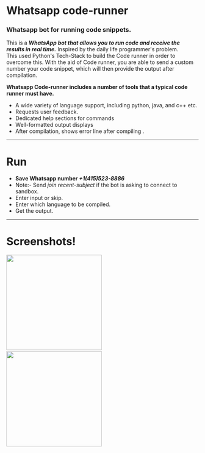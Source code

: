 # Whatsapp code-runner


### Whatsapp bot for running code snippets.

This is a ***WhatsApp bot that allows you to run code and receive the results in real time.***
Inspired by the daily life programmer's problem.<br/>
This used Python's Tech-Stack to build the Code runner in order to overcome this.
With the aid of Code runner, you are able to send a custom number your code snippet, which will then provide the output after compilation.

**Whatsapp Code-runner includes a number of tools that a typical code runner must have.** <br/>
- A wide variety of language support, including python, java, and c++ etc.
- Requests user feedback.
- Dedicated help sections for commands
- Well-formatted output displays
- After compilation, shows error line after compiling .


****

# Run
- **Save Whatsapp number _+1(415)523-8886_**
- Note:- Send *join recent-subject* if the bot is asking to connect to sandbox.
- Enter input or skip.
- Enter which language to be compiled.
- Get the output.
****

<!-- # Requirements
The bot uses Python and it libraries.
packaging and dependency management. You will need to follow the installation instructions before you can get started with the bot. -->
<!-- ![WhatsApp Image 2022-09-18 at 21 12 12](https://user-images.githubusercontent.com/79196598/190916585-1a7a5eba-dc27-4973-b9a4-a22b45af74bd.jpg =250x250) -->
# Screenshots!

<div float="left">
  <img src="https://user-images.githubusercontent.com/79196598/190916585-1a7a5eba-dc27-4973-b9a4-a22b45af74bd.jpg" width="250">
  &nbsp;&nbsp;&nbsp;&nbsp;&nbsp;&nbsp;&nbsp;&nbsp;
  <img src="https://user-images.githubusercontent.com/79196598/190918807-0d88462d-a6ab-42f9-beb8-27606d2b9c7e.jpg" width="250">
</div>
<!-- <div style="display:flex">
     <div style="flex:1;padding-right:10px;">
          <img  src="https://user-images.githubusercontent.com/79196598/190916585-1a7a5eba-dc27-4973-b9a4-a22b45af74bd.jpg" width="250">
     </div>
     <div style="flex:1;padding-left:10px;">
          <img src="https://user-images.githubusercontent.com/79196598/190918807-0d88462d-a6ab-42f9-beb8-27606d2b9c7e.jpg" width="250">
     </div>
</div> -->
<!-- [WhatsApp Image 2022-09-18 at 21 12 12](https://user-images.githubusercontent.com/79196598/190918807-0d88462d-a6ab-42f9-beb8-27606d2b9c7e.jpg) -->


